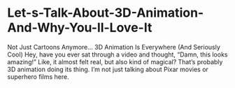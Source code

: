 # Let-s-Talk-About-3D-Animation-And-Why-You-ll-Love-It
Not Just Cartoons Anymore… 3D Animation Is Everywhere (And Seriously Cool) Hey, have you ever sat through a video and thought, “Damn, this looks amazing!” Like, it almost felt real, but also kind of magical? That’s probably 3D animation doing its thing. I’m not just talking about Pixar movies or superhero films here. 

